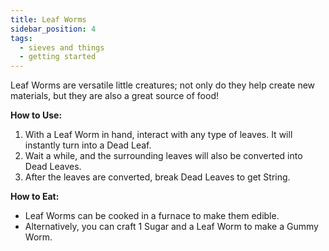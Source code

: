 ```yaml
---
title: Leaf Worms
sidebar_position: 4
tags:
  - sieves and things
  - getting started
---
```


Leaf Worms are versatile little creatures; not only do they help create new materials, but they are also a great source of food!

**How to Use:**
1. With a Leaf Worm in hand, interact with any type of leaves. It will instantly turn into a Dead Leaf.
2. Wait a while, and the surrounding leaves will also be converted into Dead Leaves.
3. After the leaves are converted, break Dead Leaves to get String.

**How to Eat:**
- Leaf Worms can be cooked in a furnace to make them edible.
- Alternatively, you can craft 1 Sugar and a Leaf Worm to make a Gummy Worm.
